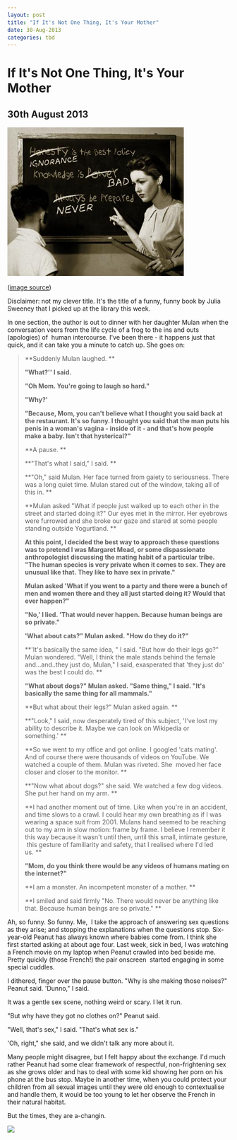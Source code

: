 ```yaml
---
layout: post
title: "If It's Not One Thing, It's Your Mother"
date: 30-Aug-2013
categories: tbd
---
```


# If It's Not One Thing, It's Your Mother

## 30th August 2013

<img class="photo-horiz" src="/images/2013/08/Sex-Education-Picture.jpg" />

(<a href="http://blog.lib.umn.edu/puot0002/politicsofsex/2011/04/diablog-8-sex-ed-images.html">image source</a>)

Disclaimer: not my clever title. It's the title of a funny,   funny book by Julia Sweeney that I picked up at the library this week.

In one section, the author is out to dinner with her daughter Mulan when the conversation veers from the life cycle of a frog to the ins and outs (apologies) of  human intercourse. I've been there - it happens just that quick, and it can take you a minute to catch up. She goes on:

<blockquote>**Suddenly Mulan laughed. **

**"What?'' I said.**

**"Oh Mom. You're going to laugh so hard."**

**"Why?'**

**"Because, Mom, you can't believe what I thought you said back at the restaurant. It's so funny. I thought you said that the man puts his penis in a woman's vagina - inside of it - and that's how people make a baby. Isn't that hysterical?"**

**A pause. **

**"That's what I said," I said. **

**"Oh," said Mulan. Her face turned from gaiety to seriousness. There was a long quiet time. Mulan stared out of the window, taking all of this in. **

**Mulan asked "What if people just walked up to each other in the street and started doing it?" Our eyes met in the mirror. Her eyebrows were furrowed and she broke our gaze and stared at some people standing outside Yogurtland. **

**At this point, I decided the best way to approach these questions was to pretend I was Margaret Mead, or some dispassionate anthropologist discussing the mating habit of a particular tribe. "The human species is very private when it comes to sex. They are unusual like that. They like to have sex in private."**

**Mulan asked 'What if you went to a party and there were a bunch of men and women there and they all just started doing it? Would that ever happen?"**

**"No,' I lied. 'That would never happen. Because human beings are so private."**

**'What about cats?" Mulan asked. "How do they do it?"**

**'It's basically the same idea, " I said. "But how do their legs go?" Mulan wondered. "Well, I think the male stands behind the female and...and..they just do, Mulan," I said, exasperated that 'they just do' was the best I could do. **

**"What about dogs?" Mulan asked. "Same thing," I said. "It's basically the same thing for all mammals."**

**But what about their legs?" Mulan asked again. **

**"Look," I said, now desperately tired of this subject, 'I've lost my ability to describe it. Maybe we can look on Wikipedia or something.' **

**So we went to my office and got online. I googled 'cats mating'. And of course there were thousands of videos on YouTube. We watched a couple of them. Mulan was riveted. She  moved her face closer and closer to the monitor. **

**"Now what about dogs?" she said. We watched a few dog videos. She put her hand on my arm. **

**I had another moment out of time. Like when you're in an accident, and time slows to a crawl. I could hear my own breathing as if I was wearing a space suit from 2001. Mulans hand seemed to be reaching out to my arm in slow motion: frame by frame. I believe I remember it this way because it wasn't until then, until this small, intimate gesture,  this gesture of familiarity and safety, that I realised where I'd led us. **

**"Mom, do you think there would be any videos of humans mating on the internet?"**

**I am a monster. An incompetent monster of a mother. **

**I smiled and said firmly "No. There would never be anything like that. Because human beings are so private." **</blockquote>

Ah, so funny. So funny. Me,  I take the approach of answering sex questions as they arise; and stopping the explanations when the questions stop. Six-year-old Peanut has always known where babies come from. I think she first started asking at about age four. Last week, sick in bed, I was watching a French movie on my laptop when Peanut crawled into bed beside me. Pretty quickly (those French!) the pair onscreen  started engaging in some special cuddles.

I dithered, finger over the pause button. "Why is she making those noises?" Peanut said. 'Dunno," I said.

It was a gentle sex scene, nothing weird or scary. I let it run.

"But why have they got no clothes on?" Peanut said.

"Well, that's sex," I said. "That's what sex is."

'Oh, right," she said, and we didn't talk any more about it.

Many people might disagree, but I felt happy about the exchange. I'd much rather Peanut had some clear framework of respectful, non-frightening sex as she grows older and has to deal with some kid showing her porn on his phone at the bus stop. Maybe in another time, when you could protect your children from all sexual images until they were old enough to contextualise and handle them, it would be too young to let her observe the French in their natural habitat.

But the times, they are a-changin.

<a href="http://www.facebook.com/sharer.php?u=&amp;linkname=If%20It%27s%20Not%20One%20Thing%2C%20It%27s%20Your%20Mother"><img class="photo-horiz" src="http://shongjog.files.wordpress.com/2008/04/share-on-facebook.gif?" />
